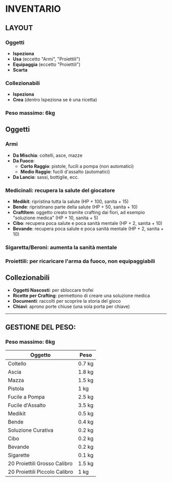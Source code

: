 # INVENTARIO

## LAYOUT
### Oggetti
- **Ispeziona**
- **Usa** (eccetto "Armi", "Proiettili")
- **Equipaggia** (eccetto "Proiettili")
- **Scarta**

### Collezionabili
- **Ispeziona**
- **Crea** (dentro Ispeziona se è una ricetta)

### Peso massimo: 6kg

## Oggetti

### Armi
- **Da Mischia**: coltelli, asce, mazze
- **Da Fuoco**:
    - **Corto Raggio**: pistole, fucili a pompa (non automatici)
    - **Medio Raggio**: fucili d'assalto (automatici)
- **Da Lancio**: sassi, bottiglie, ecc.

### Medicinali: recupera la salute del giocatore
- **Medikit**: ripristina tutta la salute (HP + 100, sanita + 15)
- **Bende**: ripristinano parte della salute (HP + 50, sanita + 10)
- **CraftItem**: oggetto creato tramite crafting dai fiori, ad esempio "soluzione medica" (HP + 10, sanita + 5)   
- **Cibo**: recupera poca salute e poca sanità mentale (HP + 2, sanita + 10)
- **Bevande**: recupera poca salute e poca sanità mentale (HP + 2, sanita + 10)

### Sigaretta/Beroni: aumenta la sanità mentale
### Proiettili: per ricaricare l'arma da fuoco, non equipaggiabili

## Collezionabili
- **Oggetti Nascosti**: per sbloccare trofei
- **Ricette per Crafting**: permettono di creare una soluzione medica
- **Documenti**: raccolti per scoprire la storia del gioco
- **Chiavi**: aprono porte chiuse (una sola porta per chiave) 

---

## GESTIONE DEL PESO:
### Peso massimo: 6kg

| Oggetto                        | Peso    |
|-------------------------------|---------|
| Coltello                       | 0.7 kg  |
| Ascia                          | 1.8 kg  |
| Mazza                          | 1.5 kg  |
| Pistola                        | 1 kg    |
| Fucile a Pompa                | 2.5 kg  |
| Fucile d'Assalto              | 3.5 kg  |
| Medikit                        | 0.5 kg  |
| Bende                          | 0.4 kg  |
| Soluzione Curativa             | 0.2 kg  |
| Cibo                           | 0.2 kg  |
| Bevande                        | 0.2 kg  |
| Sigarette                      | 0.1 kg  |
| 20 Proiettili Grosso Calibro  | 1.5 kg  |
| 20 Proiettili Piccolo Calibro | 1 kg    |
